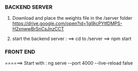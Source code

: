 ### BACKEND SERVER  ###
1. Download and place the weights file in the /server folder
    https://drive.google.com/open?id=1gl9icPYtfDMPS-H2xnwwBrSnCsJnzCCT

2. start the backend server : 
    ==> cd to /server
    ==> npm start

### FRONT END ###

======> Start with : 
                    ng serve --port 4000 --live-reload false

